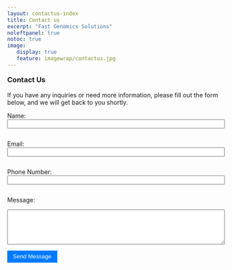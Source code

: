 ```yaml
---
layout: contactus-index
title: Contact us
excerpt: "Fast Genomics Solutions"
noleftpanel: true
notoc: true
image:
   display: true
   feature: imagewrap/contactus.jpg
---
```


<h3 style="margin-top: 1em;">Contact Us</h3>
<p>If you have any inquiries or need more information, please fill out the form below, and we will get back to you shortly.</p>

<form action="https://formspree.io/f/mnnqydpb" method="POST">
  <label for="name">Name:</label><br>
  <input type="text" id="name" name="name" required style="width: 100%; margin-bottom: 1em;"><br>

  <label for="email">Email:</label><br>
  <input type="email" id="email" name="email" required style="width: 100%; margin-bottom: 1em;"><br>

  <label for="phone">Phone Number:</label><br>
  <input type="tel" id="phone" name="phone" required style="width: 100%; margin-bottom: 1em;"><br>

  <label for="message">Message:</label><br>
  <textarea id="message" name="message" rows="5" required style="width: 100%; margin-bottom: 1em;"></textarea><br>

  <button type="submit" style="padding: 0.5em 1em; background-color: #007BFF; color: white; border: none; cursor: pointer;">
    Send Message
  </button>
</form>
